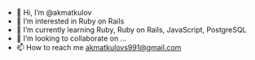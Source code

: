 - 👋 Hi, I’m @akmatkulov
- 👀 I’m interested in Ruby on Rails
- 🌱 I’m currently learning Ruby, Ruby on Rails, JavaScript, PostgreSQL
- 💞️ I’m looking to collaborate on ...
- 📫 How to reach me akmatkulovs991@gmail.com

<!---
akmatkulov/akmatkulov is a ✨ special ✨ repository because its `README.md` (this file) appears on your GitHub profile.
You can click the Preview link to take a look at your changes.
--->
